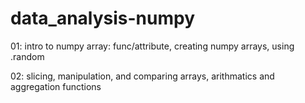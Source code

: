 # data_analysis-numpy
01: intro to numpy array: func/attribute, creating numpy arrays, using .random

02: slicing, manipulation, and comparing arrays, arithmatics and aggregation functions
